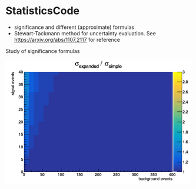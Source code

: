 # StatisticsCode

- significance and different (approximate) formulas
- Stewart-Tackmann method for uncertainty evaluation. See https://arxiv.org/abs/1107.2117 for reference


Study of significance formulas

![significance ratio](sigmaRatio2d.png)


